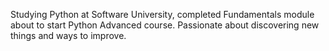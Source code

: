 Studying Python at Software University, completed Fundamentals module about to start Python Advanced course.
Passionate about discovering new things and ways to improve.
